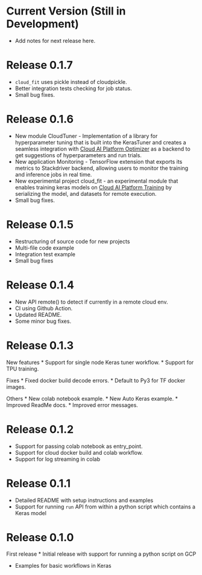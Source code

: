 # Current Version (Still in Development)

*   Add notes for next release here.

# Release 0.1.7

* `cloud_fit` uses pickle instead of cloudpickle.
* Better integration tests checking for job status.
* Small bug fixes.

# Release 0.1.6

*   New module CloudTuner - Implementation of a library for hyperparameter
    tuning that is built into the KerasTuner and creates a seamless integration
    with
    [Cloud AI Platform Optimizer](https://cloud.google.com/ai-platform/optimizer/docs/overview)
    as a backend to get suggestions of hyperparameters and run trials.
*   New application Monitoring - TensorFlow extension that exports its metrics
    to Stackdriver backend, allowing users to monitor the training and inference
    jobs in real time.
*   New experimental project cloud_fit - an experimental module that enables
    training keras models on
    [Cloud AI Platform Training](https://cloud.google.com/ai-platform/training/docs/overview)
    by serializing the model, and datasets for remote execution.
*   Small bug fixes.

# Release 0.1.5

*   Restructuring of source code for new projects
*   Multi-file code example
*   Integration test example
*   Small bug fixes

# Release 0.1.4

*   New API remote() to detect if currently in a remote cloud env.
*   CI using Github Action.
*   Updated README.
*   Some minor bug fixes.

# Release 0.1.3

New features * Support for single node Keras tuner workflow. * Support for TPU
training.

Fixes * Fixed docker build decode errors. * Default to Py3 for TF docker images.

Others * New colab notebook example. * New Auto Keras example. * Improved ReadMe
docs. * Improved error messages.

# Release 0.1.2

*   Support for passing colab notebook as entry_point.
*   Support for cloud docker build and colab workflow.
*   Support for log streaming in colab

# Release 0.1.1

*   Detailed README with setup instructions and examples
*   Support for running `run` API from within a python script which contains a
    Keras model

# Release 0.1.0

First release * Initial release with support for running a python script on GCP
* Examples for basic workflows in Keras

